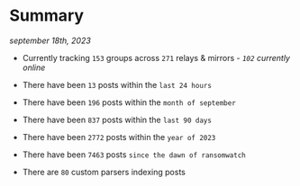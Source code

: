 
# Summary
_september 18th, 2023_

- Currently tracking `153` groups across `271` relays & mirrors - _`102` currently online_

- There have been `13` posts within the `last 24 hours`

- There have been `196` posts within the `month of september`

- There have been `837` posts within the `last 90 days`

- There have been `2772` posts within the `year of 2023`

- There have been `7463` posts `since the dawn of ransomwatch`

- There are `80` custom parsers indexing posts
